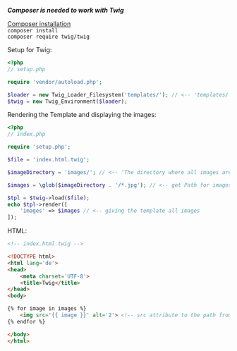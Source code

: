 ***Composer is needed to work with Twig***  

[Composer installation](https://getcomposer.org/download/)  
``composer install``  
``composer require twig/twig``

Setup for Twig:
````php
<?php
// setup.php

require 'vendor/autoload.php';

$loader = new Twig_Loader_Filesystem('templates/'); // <-- 'templates/' folder where all the templates are
$twig = new Twig_Environment($loader);

````

Rendering the Template and displaying the images:

````php
<?php
// index.php

require 'setup.php';

$file = 'index.html.twig';

$imageDirectory = 'images/'; // <-- 'The directory where all images are'

$images = \glob($imageDirectory . '/*.jpg'); // <-- get Path for images

$tpl = $twig->load($file);
echo $tpl->render([
    'images' => $images // <-- giving the template all images
]);

````

HTML:

````html
<!-- index.html.twig -->

<!DOCTYPE html>
<html lang='de'>
<head>
    <meta charset='UTF-8'>
    <title>Twig</title>
</head>
<body>

{% for image in images %}
    <img src='{{ image }}' alt='2'> <!-- src attribute to the path from the image -->
{% endfor %}

</body>
</html>

````
